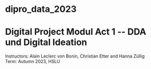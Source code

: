 # dipro_data_2023

# Digital Project Modul Act 1 -- DDA und Digital Ideation


Instructors: Alain Leclerc von Bonin, Christian Etter and Hanna Züllig<br/>
Term: Autumn 2023, HSLU<br/>
